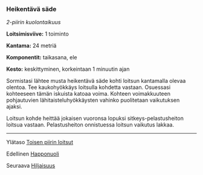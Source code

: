 ### Heikentävä säde

*2-piirin kuolontaikuus*

**Loitsimisviive:** 1 toiminto

**Kantama:** 24 metriä

**Komponentit:** taikasana, ele

**Kesto:** keskittyminen, korkeintaan 1 minuutin ajan

Sormistasi lähtee musta heikentävä säde kohti loitsun kantamalla olevaa olentoa. Tee kaukohyökkäys loitsulla kohdetta vastaan. Osuessasi kohteeseen tämän iskuista katoaa voima. Kohteen voimakkuuteen pohjautuvien lähitaisteluhyökkäysten vahinko puolitetaan vaikutuksen ajaksi.

Loitsun kohde heittää jokaisen vuoronsa lopuksi sitkeys-pelastusheiton loitsua vastaan. Pelastusheiton onnistuessa loitsun vaikutus lakkaa.	

----

Ylätaso [Toisen piirin loitsut](2_piirin_loitsut)

Edellinen [Happonuoli](Happonuoli)

Seuraava [Hiljaisuus](Hiljaisuus)

